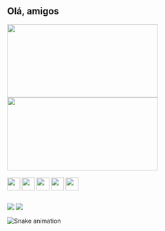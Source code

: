 ## Olá, amigos

<div>
  <a href="https://www.linkedin.com/in/adeilton-santana-520092220/">
  <img height="170em" width="350px" src="https://github-readme-stats.vercel.app/api?username=adeiltonsantanaa&show_icons=true&theme=dark&include_all_commits=true&count_private=true"/>
  <img height="170em" width="350px" src="https://github-readme-stats.vercel.app/api/top-langs/?username=adeiltonsantanaa&layout=compact&langs_count=7&theme=dark"/>
</div>
  
<div style="display: inline-block"><br>
        <img align="center" height="30px" width="30px" src="https://cdn.jsdelivr.net/gh/devicons/devicon/icons/html5/html5-original.svg" />
        <img align="center" height="30px" width="30px" src="https://cdn.jsdelivr.net/gh/devicons/devicon/icons/css3/css3-original.svg" />
        <img align="center" height="30px" width="30px" src="https://cdn.jsdelivr.net/gh/devicons/devicon/icons/javascript/javascript-original.svg" />
        <img align="center" height="30px" width="30px" src="https://cdn.jsdelivr.net/gh/devicons/devicon/icons/cplusplus/cplusplus-original.svg" />
        <img align="center" height="30px" width="30px" src="https://cdn.jsdelivr.net/gh/devicons/devicon/icons/java/java-original.svg" />
</div>
  

  ##
 
<div> 
  <a href="https://instagram.com/_aguiarf" target="_blank"><img src="https://img.shields.io/badge/-Instagram-%23E4405F?style=for-the-badge&logo=instagram&logoColor=white" target="_blank"></a>
  <a href="https://www.linkedin.com/in/adeilton-santana-520092220/" target="_blank"><img src="https://img.shields.io/badge/-LinkedIn-%230077B5?style=for-the-badge&logo=linkedin&logoColor=white" target="_blank"></a> 
 
</div>
  
  ![Snake animation](https://github.com/adeiltonsantanaa/adeiltonsantanaa/blob/output/github-contribution-grid-snake.svg)
